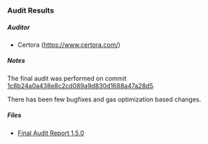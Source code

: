 ### Audit Results

##### Auditor

- Certora (https://www.certora.com/)

##### Notes

The final audit was performed on commit [1c8b24a0a438e8c2cd089a9d830d1688a47a28d5](https://github.com/safe-global/safe-smart-account/tree/1c8b24a0a438e8c2cd089a9d830d1688a47a28d5).

There has been few bugfixes and gas optimization based changes.

##### Files

- [Final Audit Report 1.5.0](Safe_Audit_Report_1_5_0.pdf)
